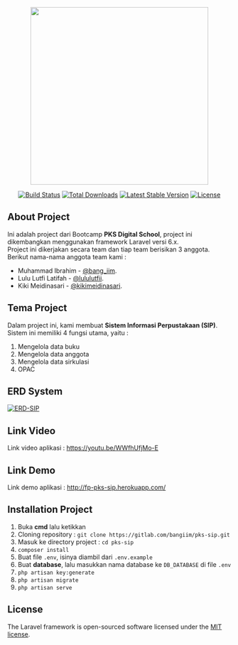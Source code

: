 <p align="center"><a href="https://laravel.com" target="_blank"><img src="https://raw.githubusercontent.com/laravel/art/master/logo-lockup/5%20SVG/2%20CMYK/1%20Full%20Color/laravel-logolockup-cmyk-red.svg" width="400"></a></p>

<p align="center">
<a href="https://travis-ci.org/laravel/framework"><img src="https://travis-ci.org/laravel/framework.svg" alt="Build Status"></a>
<a href="https://packagist.org/packages/laravel/framework"><img src="https://poser.pugx.org/laravel/framework/d/total.svg" alt="Total Downloads"></a>
<a href="https://packagist.org/packages/laravel/framework"><img src="https://poser.pugx.org/laravel/framework/v/stable.svg" alt="Latest Stable Version"></a>
<a href="https://packagist.org/packages/laravel/framework"><img src="https://poser.pugx.org/laravel/framework/license.svg" alt="License"></a>
</p>

## About Project

Ini adalah project dari Bootcamp **PKS Digital School**, project ini dikembangkan menggunakan framework Laravel versi 6.x.
<br>
Project ini dikerjakan secara team dan tiap team berisikan 3 anggota. Berikut nama-nama anggota team kami :
- Muhammad Ibrahim - [@bang_iim](https://t.me/bang_iim).
- Lulu Lutfi Latifah - [@lululutfii](https://t.me/lululutfii).
- Kiki Meidinasari - [@kikimeidinasari](https://t.me/kikimeidinasari).


## Tema Project

Dalam project ini, kami membuat **Sistem Informasi Perpustakaan (SIP)**. Sistem ini memiliki 4 fungsi utama, yaitu :
1. Mengelola data buku
2. Mengelola data anggota
3. Mengelola data sirkulasi
4. OPAC

## ERD System
<a href="https://ibb.co/0snsK1R"><img src="https://i.ibb.co/bb6bFYM/photo6086933055139851556.jpg" alt="ERD-SIP" border="0"></a>

## Link Video

Link video aplikasi : https://youtu.be/WWfhUfjMo-E

## Link Demo

Link demo aplikasi : http://fp-pks-sip.herokuapp.com/

## Installation Project
1. Buka **cmd** lalu ketikkan
2. Cloning repository : `git clone https://gitlab.com/bangiim/pks-sip.git`
3. Masuk ke directory project : `cd pks-sip`
4. `composer install`
5. Buat file `.env`, isinya diambil dari `.env.example`
6. Buat **database**, lalu masukkan nama database ke `DB_DATABASE` di file `.env`
7. `php artisan key:generate`
8. `php artisan migrate`
9. `php artisan serve`

## License

The Laravel framework is open-sourced software licensed under the [MIT license](https://opensource.org/licenses/MIT).
